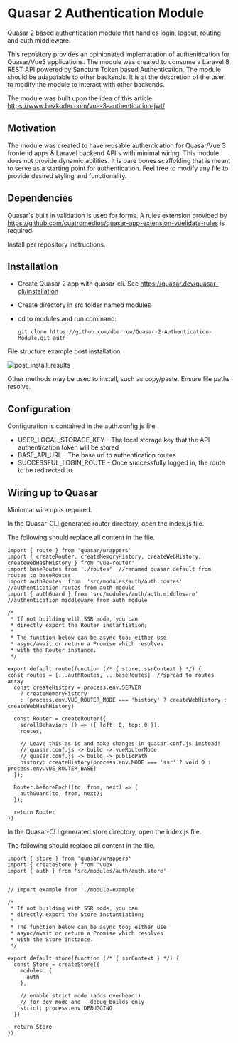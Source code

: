 # Quasar 2 Authentication Module
Quasar 2 based authentication module that handles login, logout, routing and auth middleware.

This repository provides an opinionated implematation of authenitication for Quasar/Vue3 applications. The module was created to consume a Laravel 8 REST API powered by Sanctum Token based Authentication. The module should be adapatable to other backends. It is at the descretion of the user to modify the module to interact with other backends.

The module was built upon the idea of this article: https://www.bezkoder.com/vue-3-authentication-jwt/


## Motivation
The module was created to have reusable authentication for Quasar/Vue 3 frontend apps & Laravel backend API's with minimal wiring.  This module does not provide dynamic abilities. It is bare bones scaffolding that is meant to serve as a starting point for authentication.  Feel free to modify any file to provide desired styling and functionality.

## Dependencies

Quasar's built in validation is used for forms.  A rules extension provided by https://github.com/cuatromedios/quasar-app-extension-vuelidate-rules is required.

Install per repository instructions.


## Installation
* Create Quasar 2 app with quasar-cli. See https://quasar.dev/quasar-cli/installation
* Create directory in src folder named modules
* cd to modules and run command:

   ```git clone https://github.com/dbarrow/Quasar-2-Authentication-Module.git auth```

File structure example post installation

![post_install_results](https://user-images.githubusercontent.com/1625395/129212395-0d2ba8b8-1b3a-41b5-b90b-bcc2ec9b1fd8.PNG)

Other methods may be used to install, such as copy/paste.  Ensure file paths resolve.


## Configuration
Configuration is contained in the auth.config.js file.  

* USER_LOCAL_STORAGE_KEY - The local storage key that the API authentication token will be stored
* BASE_API_URL - The base url to authentication routes
* SUCCESSFUL_LOGIN_ROUTE - Once successfully logged in, the route to be redirected to.

## Wiring up to Quasar 

Mininmal wire up is required.  

In the Quasar-CLI generated router directory, open the index.js file.

The following should replace all content in the file.
```
import { route } from 'quasar/wrappers'
import { createRouter, createMemoryHistory, createWebHistory, createWebHashHistory } from 'vue-router'
import baseRoutes from './routes'  //renamed quasar default from routes to baseRoutes
import authRoutes  from  'src/modules/auth/auth.routes'  //authentication routes from auth module
import { authGuard } from 'src/modules/auth/auth.middleware'  //authentication middleware from auth module

/*
 * If not building with SSR mode, you can
 * directly export the Router instantiation;
 *
 * The function below can be async too; either use
 * async/await or return a Promise which resolves
 * with the Router instance.
 */

export default route(function (/* { store, ssrContext } */) {
const routes = [...authRoutes, ...baseRoutes]  //spread to routes array
  const createHistory = process.env.SERVER
    ? createMemoryHistory
    : (process.env.VUE_ROUTER_MODE === 'history' ? createWebHistory : createWebHashHistory)

  const Router = createRouter({
    scrollBehavior: () => ({ left: 0, top: 0 }),
    routes,
    
    // Leave this as is and make changes in quasar.conf.js instead!
    // quasar.conf.js -> build -> vueRouterMode
    // quasar.conf.js -> build -> publicPath
    history: createHistory(process.env.MODE === 'ssr' ? void 0 : process.env.VUE_ROUTER_BASE)
  });

  Router.beforeEach((to, from, next) => {    
    authGuard(to, from, next);    
  });

  return Router
})
   ```

In the Quasar-CLI generated store directory, open the index.js file.

The following should replace all content in the file.

```
import { store } from 'quasar/wrappers'
import { createStore } from 'vuex'
import { auth } from 'src/modules/auth/auth.store'


// import example from './module-example'

/*
 * If not building with SSR mode, you can
 * directly export the Store instantiation;
 *
 * The function below can be async too; either use
 * async/await or return a Promise which resolves
 * with the Store instance.
 */

export default store(function (/* { ssrContext } */) {
  const Store = createStore({
    modules: {
      auth
    },

    // enable strict mode (adds overhead!)
    // for dev mode and --debug builds only
    strict: process.env.DEBUGGING
  })

  return Store
})
```
   
   
   
   






